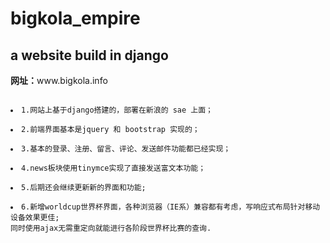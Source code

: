 bigkola_empire
==============

<h2>a website build in django</h2>
<b>网址：</b>www.bigkola.info

<pre><code>
<li>1.网站上基于django搭建的，部署在新浪的 sae 上面；</li>
<li>2.前端界面基本是jquery 和 bootstrap 实现的；</li>
<li>3.基本的登录、注册、留言、评论、发送邮件功能都已经实现；</li>
<li>4.news板块使用tinymce实现了直接发送富文本功能；</li>
<li>5.后期还会继续更新新的界面和功能;</li>
<li>6.新增worldcup世界杯界面，各种浏览器（IE系）兼容都有考虑，写响应式布局针对移动设备效果更佳;
同时使用ajax无需重定向就能进行各阶段世界杯比赛的查询.</li>
</code></pre>
